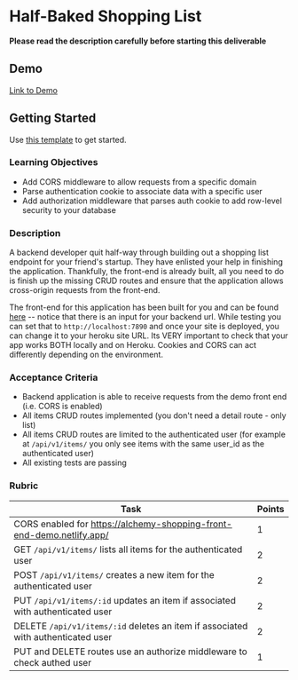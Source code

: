 # Half-Baked Shopping List

**Please read the description carefully before starting this deliverable**

## Demo

[Link to Demo](https://alchemy-shopping-front-end-demo.netlify.app/)

## Getting Started

Use [this template](https://github.com/alchemycodelab/backend-shopping-list) to get started.

### Learning Objectives

- Add CORS middleware to allow requests from a specific domain
- Parse authentication cookie to associate data with a specific user
- Add authorization middleware that parses auth cookie to add row-level security to your database

### Description

A backend developer quit half-way through building out a shopping list endpoint for your friend's startup. They have enlisted your help in finishing the application. Thankfully, the front-end is already built, all you need to do is finish up the missing CRUD routes and ensure that the application allows cross-origin requests from the front-end.

The front-end for this application has been built for you and can be found [here](https://alchemy-shopping-front-end-demo.netlify.app/) -- notice that there is an input for your backend url. While testing you can set that to `http://localhost:7890` and once your site is deployed, you can change it to your heroku site URL. Its VERY important to check that your app works BOTH locally and on Heroku. Cookies and CORS can act differently depending on the environment.

### Acceptance Criteria

- Backend application is able to receive requests from the demo front end (i.e. CORS is enabled)
- All items CRUD routes implemented (you don't need a detail route - only list)
- All items CRUD routes are limited to the authenticated user (for example at `/api/v1/items/` you only see items with the same user_id as the authenticated user)
- All existing tests are passing

### Rubric

| Task                                                                             | Points |
| -------------------------------------------------------------------------------- | ------ |
| CORS enabled for https://alchemy-shopping-front-end-demo.netlify.app/            | 1      |
| GET `/api/v1/items/` lists all items for the authenticated user                  | 2      |
| POST `/api/v1/items/` creates a new item for the authenticated user              | 2      |
| PUT `/api/v1/items/:id` updates an item if associated with authenticated user    | 2      |
| DELETE `/api/v1/items/:id` deletes an item if associated with authenticated user | 2      |
| PUT and DELETE routes use an authorize middleware to check authed user           | 1      |

<!-- commit for new push -->
